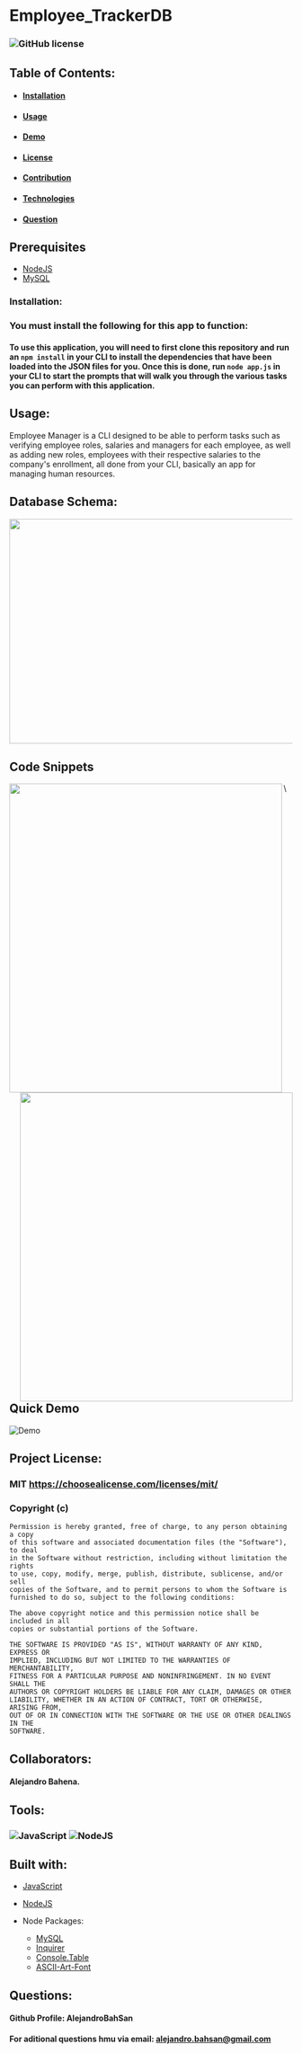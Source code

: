# Employee_TrackerDB
 ### ![GitHub license](https://img.shields.io/github/license/Naereen/StrapDown.js.svg)
  ## Table of Contents:
  - #### [Installation](#installation)
  - #### [Usage](#usage)
  - #### [Demo](#quick-demo)
  - #### [License](#project-license)
  - #### [Contribution](#collaborators)
  - #### [Technologies](#tools)
  - #### [Question](#questions)

 ## Prerequisites
 * [NodeJS](https://nodejs.org/)
 * [MySQL](https://dev.mysql.com/downloads/mysql/)
  
  ### Installation:
  ### You must install the following for this app to function:
  #### To use this application, you will need to first clone this repository and run an `npm install` in your CLI to install the dependencies that have been loaded   into the JSON files for you. Once this is done, run `node app.js` in your CLI to start the prompts that will walk you through the various tasks you can perform with this application.
  
## Usage:
Employee Manager is a CLI designed to be able to perform tasks such as verifying employee roles, salaries and managers for each employee, as well as adding new     roles, employees with their respective salaries to the company's enrollment, all done from your CLI, basically an app for managing human resources.

  ## Database Schema:
<a href="https://github.com/AlejandroBahSan/AlejandroBahSan">
  <img align="center" src="https://github.com/AlejandroBahSan/Employee-TrackerDB/blob/master/Assets/db-reverseEng.jpg"  width="800" 
     height="400"/>
</a>

## Code Snippets
<a href="https://github.com/AlejandroBahSan/Employee-TrackerDB/blob/master/Assets/code-snapshot.png">
  <img align="left" src="https://github.com/AlejandroBahSan/Employee-TrackerDB/blob/master/Assets/code-snapshot.png"  width="485" 
     height="550"/>
</a>
<a href="https://github.com/AlejandroBahSan/Employee-TrackerDB/blob/master/Assets/code-snapshot2.png">
  <img align="right" src="https://github.com/AlejandroBahSan/Employee-TrackerDB/blob/master/Assets/code-snapshot2.png"  width="485" 
     height="550"/>
</a>\

 ## Quick Demo
 ![Demo](https://github.com/AlejandroBahSan/Employee-TrackerDB/blob/master/Assets/EmployeeTrackerDemoV.gif)
 
  ## Project License:
  ### MIT https://choosealicense.com/licenses/mit/
  ### Copyright (c) <year> <copyright holders>

    Permission is hereby granted, free of charge, to any person obtaining a copy
    of this software and associated documentation files (the "Software"), to deal
    in the Software without restriction, including without limitation the rights
    to use, copy, modify, merge, publish, distribute, sublicense, and/or sell
    copies of the Software, and to permit persons to whom the Software is
    furnished to do so, subject to the following conditions:
    
    The above copyright notice and this permission notice shall be included in all
    copies or substantial portions of the Software.
    
    THE SOFTWARE IS PROVIDED "AS IS", WITHOUT WARRANTY OF ANY KIND, EXPRESS OR
    IMPLIED, INCLUDING BUT NOT LIMITED TO THE WARRANTIES OF MERCHANTABILITY,
    FITNESS FOR A PARTICULAR PURPOSE AND NONINFRINGEMENT. IN NO EVENT SHALL THE
    AUTHORS OR COPYRIGHT HOLDERS BE LIABLE FOR ANY CLAIM, DAMAGES OR OTHER
    LIABILITY, WHETHER IN AN ACTION OF CONTRACT, TORT OR OTHERWISE, ARISING FROM,
    OUT OF OR IN CONNECTION WITH THE SOFTWARE OR THE USE OR OTHER DEALINGS IN THE
    SOFTWARE.
    
  ## Collaborators:
  #### Alejandro Bahena.
  ## Tools:
  ### ![JavaScript](https://img.shields.io/badge/javascript-%23323330.svg?style=for-the-badge&logo=javascript&logoColor=%23F7DF1E) ![NodeJS](https://img.shields.io/badge/node.js-6DA55F?style=for-the-badge&logo=node.js&logoColor=white)
 ## Built with:
* [JavaScript](https://developer.mozilla.org/en-US/docs/Web/JavaScript)
* [NodeJS](https://nodejs.org/)
 
 * Node Packages:
    * [MySQL](https://www.npmjs.com/package/mysql)
    * [Inquirer](https://www.npmjs.com/package/inquirer)
    * [Console.Table](https://www.npmjs.com/package/console.table)
    * [ASCII-Art-Font](https://www.npmjs.com/package/ascii-art-font)
 
  ## Questions:
  #### Github Profile: AlejandroBahSan
  #### For aditional questions hmu via email: alejandro.bahsan@gmail.com
